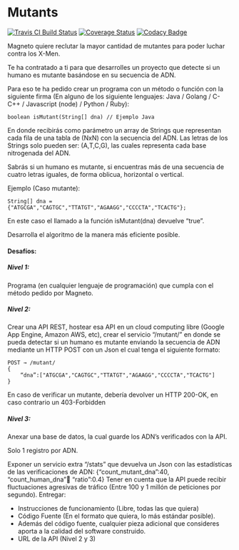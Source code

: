 # Mutants


[![Travis CI Build Status](https://travis-ci.org/zogar1993/mutants.svg?branch=master)](https://travis-ci.org/zogar1993/mutants)
[![Coverage Status](https://img.shields.io/coveralls/github/zogar1993/mutants.svg)](https://coveralls.io/github/zogar1993/mutants?branch=master)
[![Codacy Badge](https://api.codacy.com/project/badge/Grade/9c2049c7f9154d86b5ebcf2b75c01787)](https://www.codacy.com/app/zogar1993/mutants?utm_source=github.com&amp;utm_medium=referral&amp;utm_content=zogar1993/mutants&amp;utm_campaign=Badge_Grade)


Magneto quiere reclutar la mayor cantidad de mutantes para poder luchar
contra los X-Men.

Te ha contratado a ti para que desarrolles un proyecto que detecte si un
humano es mutante basándose en su secuencia de ADN.

Para eso te ha pedido crear un programa con un método o función con la siguiente firma (En
alguno de los siguiente lenguajes: Java / Golang / C-C++ / Javascript (node) / Python / Ruby):

    boolean isMutant(String[] dna) // Ejemplo Java

En donde recibirás como parámetro un array de Strings que representan cada fila de una tabla
de (NxN) con la secuencia del ADN. Las letras de los Strings solo pueden ser: (A,T,C,G), las
cuales representa cada base nitrogenada del ADN.

Sabrás si un humano es mutante, si encuentras más de una secuencia de cuatro letras
iguales​, de forma oblicua, horizontal o vertical.

Ejemplo (Caso mutante):

    String[] dna = {"ATGCGA","CAGTGC","TTATGT","AGAAGG","CCCCTA","TCACTG"};
    
En este caso el llamado a la función isMutant(dna) devuelve “true”.

Desarrolla el algoritmo de la manera más eficiente posible.

#### Desafíos:

##### Nivel 1:

Programa (en cualquier lenguaje de programación) que cumpla con el método pedido por
Magneto.

##### Nivel 2:

Crear una API REST, hostear esa API en un cloud computing libre (Google App Engine,
Amazon AWS, etc), crear el servicio “/mutant/” en donde se pueda detectar si un humano es
mutante enviando la secuencia de ADN mediante un HTTP POST con un Json el cual tenga el
siguiente formato:

    POST → /mutant/
    {
        “dna”:["ATGCGA","CAGTGC","TTATGT","AGAAGG","CCCCTA","TCACTG"]
    }
    
En caso de verificar un mutante, debería devolver un HTTP 200-OK, en caso contrario un
403-Forbidden

##### Nivel 3:

Anexar una base de datos, la cual guarde los ADN’s verificados con la API.

Solo 1 registro por ADN.

Exponer un servicio extra “/stats” que devuelva un Json con las estadísticas de las
verificaciones de ADN: {“count_mutant_dna”:40, “count_human_dna”:100: “ratio”:0.4}
Tener en cuenta que la API puede recibir fluctuaciones agresivas de tráfico (Entre 100 y 1
millón de peticiones por segundo).
Entregar:

- Instrucciones de funcionamiento (Libre, todas las que quiera)
- Código Fuente (En el formato que quiera, lo más estándar posible).
- Además del código fuente, cualquier pieza adicional que consideres aporta a la calidad
del software construido.
- URL de la API (Nivel 2 y 3)